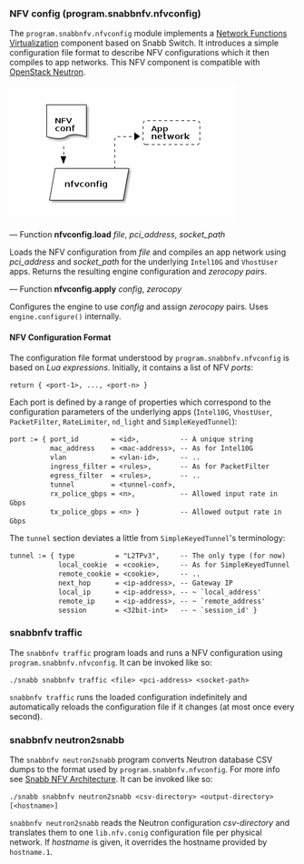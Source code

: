 ### NFV config (program.snabbnfv.nfvconfig)

The `program.snabbnfv.nfvconfig` module implements a [Network Functions
Virtualization](https://en.wikipedia.org/wiki/Network_Functions_Virtualization)
component based on Snabb Switch. It introduces a simple configuration
file format to describe NFV configurations which it then compiles to app
networks. This NFV component is compatible with [OpenStack
Neutron](https://wiki.openstack.org/wiki/Neutron).

![NFV](.images/NFV.png)

— Function **nfvconfig.load** *file*, *pci_address*, *socket_path*

Loads the NFV configuration from *file* and compiles an app network using
*pci_address* and *socket_path* for the underlying `Intel10G` and
`VhostUser` apps. Returns the resulting engine configuration and
*zerocopy pairs*.

— Function **nfvconfig.apply** *config*, *zerocopy*

Configures the engine to use *config* and assign *zerocopy* pairs. Uses
`engine.configure()` internally.

#### NFV Configuration Format

The configuration file format understood by `program.snabbnfv.nfvconfig`
is based on *Lua expressions*. Initially, it contains a list of NFV
*ports*:

```
return { <port-1>, ..., <port-n> }
```

Each port is defined by a range of properties which correspond to the
configuration parameters of the underlying apps (`Intel10G`, `VhostUser`,
`PacketFilter`, `RateLimiter`, `nd_light` and `SimpleKeyedTunnel`):

```
port := { port_id        = <id>,          -- A unique string
          mac_address    = <mac-address>, -- As for Intel10G
          vlan           = <vlan-id>,     -- ..
          ingress_filter = <rules>,       -- As for PacketFilter
          egress_filter  = <rules>,       -- ..
          tunnel         = <tunnel-conf>,
          rx_police_gbps = <n>,           -- Allowed input rate in Gbps
          tx_police_gbps = <n> }          -- Allowed output rate in Gbps
```

The `tunnel` section deviates a little from `SimpleKeyedTunnel`'s
terminology:

```
tunnel := { type          = "L2TPv3",     -- The only type (for now)
            local_cookie  = <cookie>,     -- As for SimpleKeyedTunnel
            remote_cookie = <cookie>,     -- ..
            next_hop      = <ip-address>, -- Gateway IP
            local_ip      = <ip-address>, -- ~ `local_address'
            remote_ip     = <ip-address>, -- ~ `remote_address'
            session       = <32bit-int>   -- ~ `session_id' }
```

### snabbnfv traffic

The `snabbnfv traffic` program loads and runs a NFV configuration using
`program.snabbnfv.nfvconfig`. It can be invoked like so:

```
./snabb snabbnfv traffic <file> <pci-address> <socket-path>
```

`snabbnfv traffic` runs the loaded configuration indefinitely and
automatically reloads the configuration file if it changes (at most once
every second).

### snabbnfv neutron2snabb

The `snabbnfv neutron2snabb` program converts Neutron database CSV dumps
to the format used by `program.snabbnfv.nfvconfig`. For more info see
[Snabb NFV Architecture](https://github.com/SnabbCo/snabb-nfv/wiki/Architecture).
It can be invoked like so:

```
./snabb snabbnfv neutron2snabb <csv-directory> <output-directory> [<hostname>]
```

`snabbnfv neutron2snabb` reads the Neutron configuration *csv-directory*
and translates them to one `lib.nfv.conig` configuration file per
physical network. If *hostname* is given, it overrides the hostname
provided by `hostname.1`.

